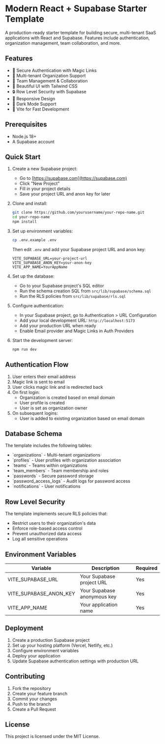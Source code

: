 # Modern React + Supabase Starter Template

A production-ready starter template for building secure, multi-tenant SaaS applications with React and Supabase. Features include authentication, organization management, team collaboration, and more.

## Features

- 🔐 Secure Authentication with Magic Links
- 👥 Multi-tenant Organization Support
- 🤝 Team Management & Collaboration
- 🎨 Beautiful UI with Tailwind CSS
- 🔒 Row Level Security with Supabase
- 📱 Responsive Design
- 🌙 Dark Mode Support
- 🚀 Vite for Fast Development

## Prerequisites

- Node.js 18+
- A Supabase account

## Quick Start

1. Create a new Supabase project:
   - Go to [https://supabase.com](https://supabase.com)
   - Click "New Project"
   - Fill in your project details
   - Save your project URL and anon key for later

2. Clone and install:
   ```bash
   git clone https://github.com/yourusername/your-repo-name.git
   cd your-repo-name
   npm install
   ```

3. Set up environment variables:
   ```bash
   cp .env.example .env
   ```
   Then edit `.env` and add your Supabase project URL and anon key:
   ```
   VITE_SUPABASE_URL=your-project-url
   VITE_SUPABASE_ANON_KEY=your-anon-key
   VITE_APP_NAME=YourAppName
   ```

4. Set up the database:
   - Go to your Supabase project's SQL editor
   - Run the schema creation SQL from `src/lib/supabase/schema.sql`
   - Run the RLS policies from `src/lib/supabase/rls.sql`

5. Configure authentication:
   - In your Supabase project, go to Authentication > URL Configuration
   - Add your local development URL: `http://localhost:5173`
   - Add your production URL when ready
   - Enable Email provider and Magic Links in Auth Providers

6. Start the development server:
   ```bash
   npm run dev
   ```

## Authentication Flow

1. User enters their email address
2. Magic link is sent to email
3. User clicks magic link and is redirected back
4. On first login:
   - Organization is created based on email domain
   - User profile is created
   - User is set as organization owner
5. On subsequent logins:
   - User is added to existing organization based on email domain

## Database Schema

The template includes the following tables:

- \`organizations\` - Multi-tenant organizations
- \`profiles\` - User profiles with organization association
- \`teams\` - Teams within organizations
- \`team_members\` - Team membership and roles
- \`passwords\` - Secure password storage
- \`password_access_logs\` - Audit logs for password access
- \`notifications\` - User notifications

## Row Level Security

The template implements secure RLS policies that:

- Restrict users to their organization's data
- Enforce role-based access control
- Prevent unauthorized data access
- Log all sensitive operations

## Environment Variables

| Variable | Description | Required |
|----------|-------------|----------|
| VITE_SUPABASE_URL | Your Supabase project URL | Yes |
| VITE_SUPABASE_ANON_KEY | Your Supabase anonymous key | Yes |
| VITE_APP_NAME | Your application name | Yes |

## Deployment

1. Create a production Supabase project
2. Set up your hosting platform (Vercel, Netlify, etc.)
3. Configure environment variables
4. Deploy your application
5. Update Supabase authentication settings with production URL

## Contributing

1. Fork the repository
2. Create your feature branch
3. Commit your changes
4. Push to the branch
5. Create a Pull Request

## License

This project is licensed under the MIT License.